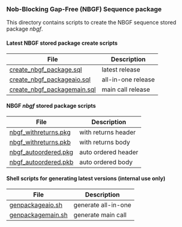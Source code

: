 ### Nob-Blocking Gap-Free (NBGF) Sequence package

This directory contains scripts to create the NBGF sequence stored
package *nbgf*. 

#### Latest NBGF stored package create scripts 

| File  | Description |
| ------------- | ------------- |
| [create_nbgf_package.sql](./create_nbgf_package.sql) | latest release |
| [create_nbgf_packageaio.sql](./create_nbgf_packageaio.sql) | all-in-one release |
| [create_nbgf_packagemain.sql](./create_nbgf_packagemain.sql) | main call release |

#### NBGF *nbgf* stored package scripts

| File  | Description |
| ------------- | ------------- |
| [nbgf_withreturns.pkg](./nbgf_withreturns.pkg) | with returns header |
| [nbgf_withreturns.pkb](./nbgf_withreturns.pkb) | with returns body |
| [nbgf_autoordered.pkg](./nbgf_autoordered.pkg) | auto ordered header |
| [nbgf_autoordered.pkb](./nbgf_autoordered.pkb) | auto ordered body |

#### Shell scripts for generating latest versions (internal use only)

| File  | Description |
| ------------- | ------------- |
| [genpackageaio.sh](./genpackageaio.sh) | generate all-in-one |
| [genpackagemain.sh](./genpackagemain.sh) | generate main call |


